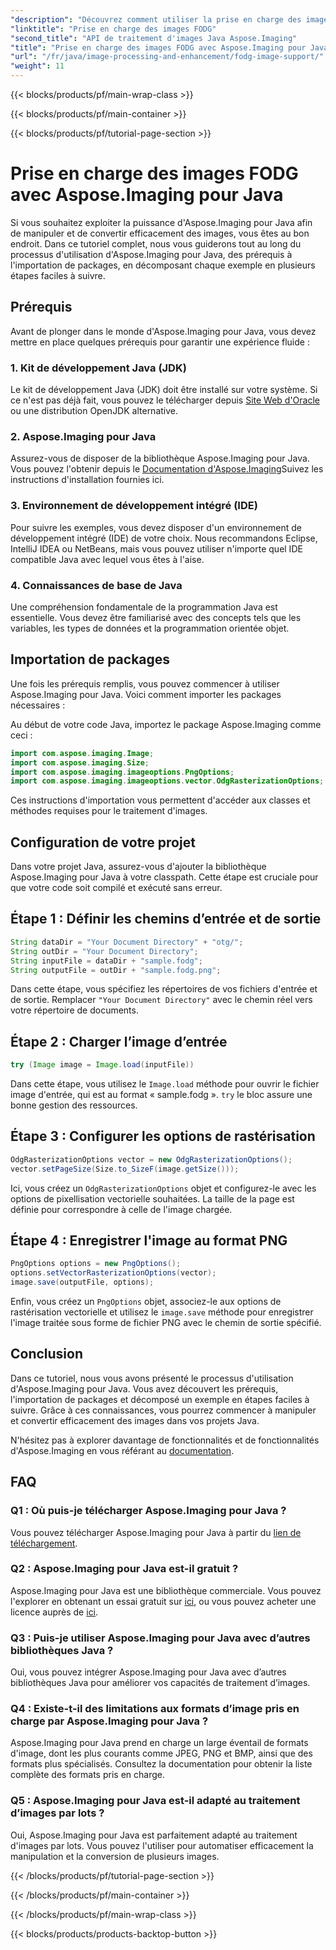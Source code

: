 ```yaml
---
"description": "Découvrez comment utiliser la prise en charge des images FODG avec Aspose.Imaging pour Java. Une bibliothèque puissante pour la manipulation et la conversion d'images."
"linktitle": "Prise en charge des images FODG"
"second_title": "API de traitement d'images Java Aspose.Imaging"
"title": "Prise en charge des images FODG avec Aspose.Imaging pour Java"
"url": "/fr/java/image-processing-and-enhancement/fodg-image-support/"
"weight": 11
---
```


{{< blocks/products/pf/main-wrap-class >}}

{{< blocks/products/pf/main-container >}}

{{< blocks/products/pf/tutorial-page-section >}}

# Prise en charge des images FODG avec Aspose.Imaging pour Java

Si vous souhaitez exploiter la puissance d'Aspose.Imaging pour Java afin de manipuler et de convertir efficacement des images, vous êtes au bon endroit. Dans ce tutoriel complet, nous vous guiderons tout au long du processus d'utilisation d'Aspose.Imaging pour Java, des prérequis à l'importation de packages, en décomposant chaque exemple en plusieurs étapes faciles à suivre.

## Prérequis

Avant de plonger dans le monde d'Aspose.Imaging pour Java, vous devez mettre en place quelques prérequis pour garantir une expérience fluide :

### 1. Kit de développement Java (JDK)

Le kit de développement Java (JDK) doit être installé sur votre système. Si ce n'est pas déjà fait, vous pouvez le télécharger depuis [Site Web d'Oracle](https://www.oracle.com/java/technologies/javase-downloads) ou une distribution OpenJDK alternative.

### 2. Aspose.Imaging pour Java

Assurez-vous de disposer de la bibliothèque Aspose.Imaging pour Java. Vous pouvez l'obtenir depuis le [Documentation d'Aspose.Imaging](https://reference.aspose.com/imaging/java/)Suivez les instructions d'installation fournies ici.

### 3. Environnement de développement intégré (IDE)

Pour suivre les exemples, vous devez disposer d'un environnement de développement intégré (IDE) de votre choix. Nous recommandons Eclipse, IntelliJ IDEA ou NetBeans, mais vous pouvez utiliser n'importe quel IDE compatible Java avec lequel vous êtes à l'aise.

### 4. Connaissances de base de Java

Une compréhension fondamentale de la programmation Java est essentielle. Vous devez être familiarisé avec des concepts tels que les variables, les types de données et la programmation orientée objet.

## Importation de packages

Une fois les prérequis remplis, vous pouvez commencer à utiliser Aspose.Imaging pour Java. Voici comment importer les packages nécessaires :

Au début de votre code Java, importez le package Aspose.Imaging comme ceci :

```java
import com.aspose.imaging.Image;
import com.aspose.imaging.Size;
import com.aspose.imaging.imageoptions.PngOptions;
import com.aspose.imaging.imageoptions.vector.OdgRasterizationOptions;
```

Ces instructions d'importation vous permettent d'accéder aux classes et méthodes requises pour le traitement d'images.

## Configuration de votre projet

Dans votre projet Java, assurez-vous d'ajouter la bibliothèque Aspose.Imaging pour Java à votre classpath. Cette étape est cruciale pour que votre code soit compilé et exécuté sans erreur.

## Étape 1 : Définir les chemins d’entrée et de sortie

```java
String dataDir = "Your Document Directory" + "otg/";
String outDir = "Your Document Directory";
String inputFile = dataDir + "sample.fodg";
String outputFile = outDir + "sample.fodg.png";
```

Dans cette étape, vous spécifiez les répertoires de vos fichiers d'entrée et de sortie. Remplacer `"Your Document Directory"` avec le chemin réel vers votre répertoire de documents.

## Étape 2 : Charger l’image d’entrée

```java
try (Image image = Image.load(inputFile))
```

Dans cette étape, vous utilisez le `Image.load` méthode pour ouvrir le fichier image d'entrée, qui est au format « sample.fodg ». `try` le bloc assure une bonne gestion des ressources.

## Étape 3 : Configurer les options de rastérisation

```java
OdgRasterizationOptions vector = new OdgRasterizationOptions();
vector.setPageSize(Size.to_SizeF(image.getSize()));
```

Ici, vous créez un `OdgRasterizationOptions` objet et configurez-le avec les options de pixellisation vectorielle souhaitées. La taille de la page est définie pour correspondre à celle de l'image chargée.

## Étape 4 : Enregistrer l'image au format PNG

```java
PngOptions options = new PngOptions();
options.setVectorRasterizationOptions(vector);
image.save(outputFile, options);
```

Enfin, vous créez un `PngOptions` objet, associez-le aux options de rastérisation vectorielle et utilisez le `image.save` méthode pour enregistrer l'image traitée sous forme de fichier PNG avec le chemin de sortie spécifié.

## Conclusion

Dans ce tutoriel, nous vous avons présenté le processus d'utilisation d'Aspose.Imaging pour Java. Vous avez découvert les prérequis, l'importation de packages et décomposé un exemple en étapes faciles à suivre. Grâce à ces connaissances, vous pourrez commencer à manipuler et convertir efficacement des images dans vos projets Java.

N'hésitez pas à explorer davantage de fonctionnalités et de fonctionnalités d'Aspose.Imaging en vous référant au [documentation](https://reference.aspose.com/imaging/java/).

## FAQ

### Q1 : Où puis-je télécharger Aspose.Imaging pour Java ?

Vous pouvez télécharger Aspose.Imaging pour Java à partir du [lien de téléchargement](https://releases.aspose.com/imaging/java/).

### Q2 : Aspose.Imaging pour Java est-il gratuit ?

Aspose.Imaging pour Java est une bibliothèque commerciale. Vous pouvez l'explorer en obtenant un essai gratuit sur [ici](https://releases.aspose.com/), ou vous pouvez acheter une licence auprès de [ici](https://purchase.aspose.com/buy).

### Q3 : Puis-je utiliser Aspose.Imaging pour Java avec d’autres bibliothèques Java ?

Oui, vous pouvez intégrer Aspose.Imaging pour Java avec d’autres bibliothèques Java pour améliorer vos capacités de traitement d’images.

### Q4 : Existe-t-il des limitations aux formats d’image pris en charge par Aspose.Imaging pour Java ?

Aspose.Imaging pour Java prend en charge un large éventail de formats d'image, dont les plus courants comme JPEG, PNG et BMP, ainsi que des formats plus spécialisés. Consultez la documentation pour obtenir la liste complète des formats pris en charge.

### Q5 : Aspose.Imaging pour Java est-il adapté au traitement d’images par lots ?

Oui, Aspose.Imaging pour Java est parfaitement adapté au traitement d'images par lots. Vous pouvez l'utiliser pour automatiser efficacement la manipulation et la conversion de plusieurs images.

{{< /blocks/products/pf/tutorial-page-section >}}

{{< /blocks/products/pf/main-container >}}

{{< /blocks/products/pf/main-wrap-class >}}

{{< blocks/products/products-backtop-button >}}